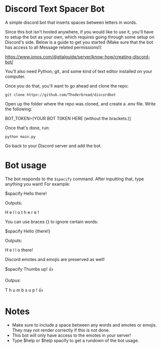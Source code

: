 # Discord Text Spacer Bot

A simple discord bot that inserts spaces between letters in words.

Since this bot isn't hosted anywhere, if you would like to use it, you'll have to setup the bot as your own, which requires
going through some setup on Discord's side. Below is a guide to get you started
(Make sure that the bot has access to all Message related permissions!):

https://www.ionos.com/digitalguide/server/know-how/creating-discord-bot/

You'll also need Python, git, and some kind of text editor installed on your computer.


Once you do that, you'll want to go ahead and clone the repo:

```git clone https://github.com/Thnderbread/discordbot```

Open up the folder where the repo was cloned, and create a .env file. Write the following:

BOT_TOKEN=[YOUR BOT T0KEN HERE (without the brackets.)]

Once that's done, run:

```python main.py```

Go back to your Discord server and add the bot.

# Bot usage

The bot responds to the ``$spacify`` command. After inputting that, type anything you want! For example:

$spacify Hello there!

Outputs:

H e l l o t h e r e !

You can use braces {} to ignore certain words:

$spacify Hello {there!}

Outputs:

H e l l o there!

Discord emotes and emojis are preserved as well!

$spacify Thumbs up! 👍

Outpus:

T h u m b s u p ! 👍

# Notes

- Make sure to include a space between any words and emotes or emojis. They may not render correctly if this is not done.
- This bot will only have access to the emotes in your server!
- Type $help or $help spacify to get a rundown of the bot usage.
